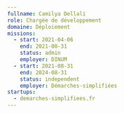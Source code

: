 ```yaml
---
fullname: Camilya Dellali
role: Chargée de développement
domaine: Déploiement
missions:
  - start: 2021-04-06
    end: 2021-08-31
    status: admin
    employer: DINUM
  - start: 2021-08-31
    end: 2024-08-31
    status: independent
    employer: Démarches-simplifiées
startups:
  - demarches-simplifiees.fr
---
```


